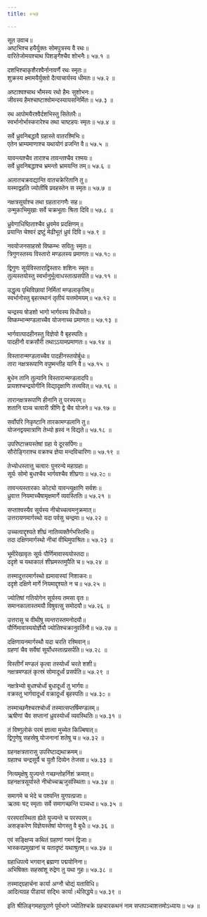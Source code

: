 ```yaml
---
title: ०५७

---
```

सूत उवाच॥  
अष्टभिश्च हयैर्युक्तः सोमपुत्रस्य वै रथः॥  
वारितेजोमयश्चाथ पिशङ्गैश्चैव शोभनैः॥ ५७.१ ॥  
  
दशभिश्चाकृशैरश्वैर्नानावर्णै रथः स्मृतः॥  
शुक्रस्य क्ष्मामयैर्युक्तो दैत्याचार्यस्य धीमतः॥ ५७.२ ॥  
  
अष्टाश्वश्चाथ भौमस्य रथो हैमः सुशोभनः॥  
जीवस्य हैमश्चाष्टाश्वोमन्दस्यायसनिर्मितः॥ ५७.३ ॥  
  
रथ आपोमयैरश्वैर्दशभिस्तु सितेतरैः॥  
स्वर्भानोर्भास्करारेश्च तथा चाष्टहयः स्मृतः॥ ५७.४ ॥  
  
सर्वे ध्रुवनिबद्धावै ग्रहास्ते वातरश्मिभिः॥  
एतेन भ्राम्यमाणाश्च यथायोगं व्रजन्ति वै॥ ५७.५ ॥  
  
यावन्त्यश्चैव ताराश्च तावन्तश्चैव रश्मयः॥  
सर्वे ध्रुवनिबद्धाश्च भ्रमन्तो भ्रामयन्ति तम्॥ ५७.६ ॥  
  
अलातचक्रवद्यान्ति वातचक्रेरितानि तु॥  
यस्माद्वहति ज्योतींषि प्रवहस्तेन स स्मृतः॥ ५७.७ ॥  
  
नक्षत्रसूर्याश्च तथा ग्रहतारागणैः सह॥  
उन्मुकाभिमुखाः सर्वे चक्रभूताः श्रिता दिवि॥ ५७.८ ॥  
  
ध्रुवेणाधिष्ठिताश्चैव ध्रुवमेव प्रदक्षिणम्॥  
प्रयान्ति चेश्वरं द्रष्टुं मेढीभूतं ध्रुवं दिवि॥ ५७.९ ॥  
  
नवयोजनसाहस्रो विष्कम्भः सवितुः स्मृतः॥  
त्रिगुणस्तस्य विस्तारो मण्डलस्य प्रमाणतः॥ ५७.१೦ ॥  
  
द्विगुणः सूर्यविस्ताराद्विस्तारः शशिनः स्मृतः॥  
तुल्यस्तयोस्तु स्वर्भानुर्भूत्वाधस्तात्प्रसर्पति॥ ५७.११ ॥  
  
उद्धृत्य पृथिविछायां निर्मितां मण्डलाकृतिम्॥  
स्वर्भानोस्तु बृहत्स्थानं तृतीयं यत्तमोमयम्॥ ५७.१२ ॥  
  
चन्द्रस्य षोडशो भागो भार्गवस्य विधीयते॥  
विष्कम्भान्मण्डलाच्चैव योजनाच्च प्रमाणतः॥ ५७.१३ ॥  
  
भार्गवात्पादहीनस्तु विज्ञेयो वै बृहस्पतिः॥  
पादहीनौ वक्रसौरी तथाऽऽयामप्रमाणतः॥ ५७.१४ ॥  
  
विस्तारान्मण्डलाच्चैव पादहीनस्तयोर्बुधः॥  
तारा नक्षत्ररूपाणि वपुष्मन्तीह यानि वै॥ ५७.१५ ॥  
  
बुधेन तानि तुल्यानि विस्तारान्मण्डलादपि॥  
प्रायशश्चन्द्रयोगीनि विद्यादृक्षाणि तत्त्ववित्॥ ५७.१६ ॥  
  
तारानक्षत्ररूपाणि हीनानि तु परस्परम्॥  
शतानि पञ्च चत्वारी त्रीणि द्वे चैव योजने॥ ५७.१७ ॥  
  
सर्वोपरि निकृष्टानि तारकामण्डलानि तु॥  
योजनद्वयमात्राणि तेभ्यो ह्रस्वं न विद्यते॥ ५७.१८ ॥  
  
उपरिष्टात्त्रयस्तेषां ग्रहा ये दूरसर्पिणः॥  
सौरोङ्गिराश्च वक्रश्च ज्ञेया मन्दविचारिणः॥ ५७.१९ ॥  
  
तेभ्योधस्तात्तु चत्वारः पुनरन्ये महाग्रहाः॥  
सूर्यः सोमो बुधश्चैव भार्गवश्चैव शीघ्रगाः॥ ५७.२೦ ॥  
  
तावन्त्यस्तारकाः कोट्यो यावन्त्युक्षाणि सर्वशः॥  
ध्रुवात्त नियमाच्चैषामृक्षमार्गे व्यवस्तितिः॥ ५७.२१ ॥  
  
सप्ताश्वस्यैव सूर्यस्य नीचोच्चत्वमनुक्रमात्॥  
उत्तरायणमार्गस्थो यदा पर्वसु चन्द्रमाः॥ ५७.२२ ॥  
  
उच्चत्वाद्दृश्यते शीघ्रं नातिव्यक्तैर्गभस्तिभिः॥  
तदा दक्षिणमार्गस्थो नीचां वीथिमुपाश्रितः॥ ५७.२३ ॥  
  
भूमीरेखावृतः सूर्यः पौर्णिमावास्ययोस्तदा॥  
ददृशे च यथाकालं शीघ्रमस्तमुपैति च॥ ५७.२४ ॥  
  
तस्मादुत्तरमार्गस्थो ह्यमावास्यां निशाकरः॥  
ददृशे दक्षिणे मार्गे नियमाद्दृश्यते न च॥ ५७.२५ ॥  
  
ज्योतिषां गतियोगेन सूर्यस्य तमसा वृतः॥  
समानकालास्तमयौ विषुवत्सु समोदयौ॥ ५७.२६ ॥  
  
उत्तरासु च वीथीषु व्यन्तरास्तमनोदयौ॥  
पौर्णिमावास्ययोर्ज्ञेयौ ज्योतिश्चक्रानुवर्तिनौ॥ ५७.२७ ॥  
  
दक्षिणायनमार्गस्थौ यदा चरति रश्मिवान्॥  
ग्रहणां चैव सर्वेषां सूर्योधस्तात्प्रसर्पति॥ ५७.२८ ॥  
  
विस्तीर्णं मण्डलं कृत्वा तस्योर्ध्वं चरते शशी॥  
नक्षत्रमण्डलं कृत्स्रं सोमादूर्ध्वं प्रसर्पति॥ ५७.२९ ॥  
  
नक्षत्रेभ्यो बुधश्चोर्ध्वं बुधादूर्ध्वं तु भार्गवः॥  
वक्रस्तु भार्गवादूर्ध्वं वक्रादूर्ध्वं बृहस्पतिः॥ ५७.३೦ ॥  
  
तस्माच्छनैश्चरश्चोर्ध्वं तस्मात्सप्तर्षिमण्डलम्॥  
ऋषीणां चैव सप्तानां ध्रुवस्योर्ध्वं व्यवस्थितिः॥ ५७.३१ ॥  
  
तं विष्णुलोकं परमं ज्ञात्वा मुच्येत किल्बिषात्॥  
द्विगुणेषु सहस्रेषु योजनानां शतेषु च॥ ५७.३२ ॥  
  
ग्रहनक्षत्रतारासु उपरिष्टाद्यथाक्रमम्॥  
ग्रहाश्च चन्द्रसूर्यै च युतौ दिव्येन तेजसा॥ ५७.३३ ॥  
  
नित्यमृक्षेषु युज्यन्ते गच्छन्तोहर्निशं क्रमात्॥  
ग्रहनक्षत्रसूर्यास्ते नीचोच्चऋजुसंस्थिताः॥ ५७.३४ ॥  
  
समागमे च भेदे च पश्यन्ति युगपत्प्रजाः॥  
ऋतवः षट् स्मृताः सर्वे समागच्छन्ति पञ्चधा॥ ५७.३५ ॥  
  
परस्परास्थिता ह्येते युज्यन्ते च परस्परम्॥  
असङ्करेण विज्ञेयस्तेषां योगस्तु वै बुधैः॥ ५७.३६ ॥  
  
एवं सङ्क्षिप्य कथितं ग्रहाणां गमनं द्विजाः॥  
भास्करप्रमुखानां च यतादृष्टं यथाश्रुतम्॥ ५७.३७ ॥  
  
ग्रहाधिपत्ये भगवान् ब्रह्मणा पद्मयोनिना॥  
अभिषिक्तः सहस्रांशू रुद्रेण तु यथा गुहः॥ ५७.३८ ॥  
  
तस्माद्ग्रहार्चना कार्या अग्नौ चोद्यं यताविधि॥  
आदित्यग्रह पीडायां सद्भिः कार्या।र्थसिद्धये॥ ५७.३९ ॥  
  
इति श्रीलिङ्गमहापुराणे पूर्वभागे ज्योतिश्चक्रे ग्रहचारकथनं नाम सप्तपञ्चाशत्तमोऽध्यायः॥ ५७ ॥